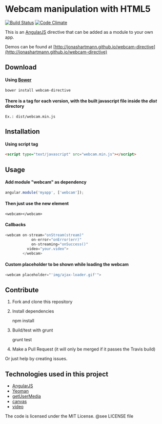 # Webcam manipulation with HTML5

[![Build Status](https://travis-ci.org/jonashartmann/webcam-directive.png?branch=master)](https://travis-ci.org/jonashartmann/webcam-directive)
[![Code Climate](https://codeclimate.com/github/jonashartmann/webcam-directive.png)](https://codeclimate.com/github/jonashartmann/webcam-directive)

This is an [AngularJS][] directive that can be added as a module to your own app.

Demos can be found at [http://jonashartmann.github.io/webcam-directive](http://jonashartmann.github.io/webcam-directive)

## Download

#### Using [Bower](http://bower.io/)
```shell
bower install webcam-directive
```

#### There is a tag for each version, with the built javascript file inside the _dist_ directory
	Ex.: dist/webcam.min.js

## Installation

#### Using script tag
```html
<script type="text/javascript" src="webcam.min.js"></script>
```

## Usage

#### Add module "webcam" as dependency
```js
angular.module('myapp', ['webcam']);
```

#### Then just use the new element
```
<webcam></webcam>
```

#### Callbacks
```js
<webcam on-stream="onStream(stream)"
	        on-error="onError(err)"
	        on-streaming="onSuccess()"
          video="your.video">
		</webcam>
```

#### Custom placeholder to be shown while loading the webcam
```js
<webcam placeholder="'img/ajax-loader.gif'">
```

## Contribute

1. Fork and clone this repository
2. Install dependencies

    npm install
3. Build/test with grunt

    grunt test
4. Make a Pull Request (it will only be merged if it passes the Travis build)

Or just help by creating issues.

## Technologies used in this project

- [AngularJS][]
- [Yeoman](http://yeoman.io/)
- [getUserMedia](https://developer.mozilla.org/en-US/docs/WebRTC/navigator.getUserMedia)
- [canvas](https://developer.mozilla.org/en-US/docs/HTML/Canvas)
- [video](https://developer.mozilla.org/en-US/docs/HTML/Element/video)

The code is licensed under the MIT License. @see LICENSE file

[angularjs]:http://angularjs.org
